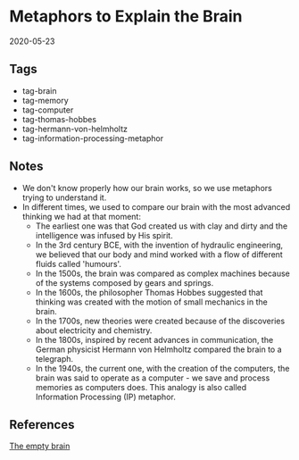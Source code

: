 # Metaphors to Explain the Brain

2020-05-23

## Tags

- tag-brain
- tag-memory
- tag-computer
- tag-thomas-hobbes
- tag-hermann-von-helmholtz
- tag-information-processing-metaphor

## Notes

- We don't know properly how our brain works, so we use metaphors trying to understand it.
- In different times, we used to compare our brain with the most advanced thinking we had at that moment:
  - The earliest one was that God created us with clay and dirty and the intelligence was infused by His spirit.
  - In the 3rd century BCE, with the invention of hydraulic engineering, we believed that our body and mind worked with a flow of different fluids called 'humours'.
  - In the 1500s, the brain was compared as complex machines because of the systems composed by gears and springs.
  - In the 1600s, the philosopher Thomas Hobbes suggested that thinking was created with the motion of small mechanics in the brain.
  - In the 1700s, new theories were created because of the discoveries about electricity and chemistry.
  - In the 1800s, inspired by recent advances in communication, the German physicist Hermann von Helmholtz compared the brain to a telegraph.
  - In the 1940s, the current one, with the creation of the computers, the brain was said to operate as a computer - we save and process memories as computers does. This analogy is also called Information Processing (IP) metaphor.
## References

[The empty brain](https://app.getpocket.com/read/1291907579)
